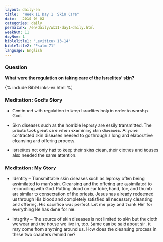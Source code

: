 ```yaml
---
layout: daily-en
title:  "Week 11 Day 1: Skin Care"
date:   2018-04-02
categories: daily
permalink: /en/daily/wk11-day1-daily.html
weekNum: 11
dayNum: 1
bibleTitle1: "Leviticus 13-14"
bibleTitle2: "Psalm 71"
language: English
---
```


### Question
**What were the regulation on taking care of the Israelites’ skin?**

{% include BibleLinks-en.html %}

### Meditation: God’s Story
* Continued with regulation to keep Israelites holy in order to worship God.

* Skin diseases such as the horrible leprosy are easily transmitted. The priests took great care when examining skin diseases. Anyone contracted skin diseases needed to go through a long and elaborative cleansing and offering process.

* Israelites not only had to keep their skins clean, their clothes and houses also needed the same attention.

### Meditation: My Story
* Identity – Transmittable skin diseases such as leprosy often being assimilated to man’s sin. Cleansing and the offering are assimilated to reconciling with God. Putting blood on ear lobe, hand, toe, and thumb are similar to consecration of the priests. Jesus has already redeemed us through His blood and completely satisfied all necessary cleansing and offering. His sacrifice was perfect. Let me pray and thank Him for everything He has done for me.

* Integrity – The source of skin diseases is not limited to skin but the cloth we wear and the house we live in, too. Same can be said about sin. It may come from anything around us. How does the cleansing process in these two chapters remind me?
